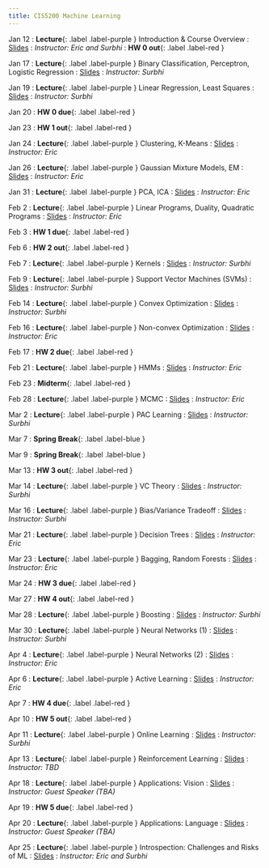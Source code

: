 ```yaml
---
title: CIS5200 Machine Learning
---
```


Jan 12
: **Lecture**{: .label .label-purple } Introduction & Course Overview
  : [Slides](#)
: *Instructor: Eric and Surbhi*
: **HW 0 out**{: .label .label-red }

Jan 17
: **Lecture**{: .label .label-purple } Binary Classification, Perceptron, Logistic Regression
  : [Slides](#)
: *Instructor: Surbhi*

Jan 19
: **Lecture**{: .label .label-purple } Linear Regression, Least Squares
  : [Slides](#)
: *Instructor: Surbhi*

Jan 20
: **HW 0 due**{: .label .label-red }

Jan 23
: **HW 1 out**{: .label .label-red }

Jan 24
: **Lecture**{: .label .label-purple } Clustering, K-Means
  : [Slides](#)
: *Instructor: Eric*

Jan 26
: **Lecture**{: .label .label-purple } Gaussian Mixture Models, EM
  : [Slides](#)
: *Instructor: Eric*

Jan 31
: **Lecture**{: .label .label-purple } PCA, ICA
  : [Slides](#)
: *Instructor: Eric*

Feb 2
: **Lecture**{: .label .label-purple } Linear Programs, Duality, Quadratic Programs
  : [Slides](#)
: *Instructor: Eric*

Feb 3
: **HW 1 due**{: .label .label-red }

Feb 6
: **HW 2 out**{: .label .label-red }

Feb 7
: **Lecture**{: .label .label-purple } Kernels
  : [Slides](#)
: *Instructor: Surbhi*

Feb 9
: **Lecture**{: .label .label-purple } Support Vector Machines (SVMs)
  : [Slides](#)
: *Instructor: Surbhi*

Feb 14
: **Lecture**{: .label .label-purple } Convex Optimization
  : [Slides](#)
: *Instructor: Surbhi*

Feb 16
: **Lecture**{: .label .label-purple } Non-convex Optimization
  : [Slides](#)
: *Instructor: Eric*

Feb 17
: **HW 2 due**{: .label .label-red }

Feb 21
: **Lecture**{: .label .label-purple } HMMs
  : [Slides](#)
: *Instructor: Eric*

Feb 23
: **Midterm**{: .label .label-red }

Feb 28
: **Lecture**{: .label .label-purple } MCMC
  : [Slides](#)
: *Instructor: Eric*

Mar 2
: **Lecture**{: .label .label-purple } PAC Learning
  : [Slides](#)
: *Instructor: Surbhi*

Mar 7
: **Spring Break**{: .label .label-blue } 

Mar 9
: **Spring Break**{: .label .label-blue } 

Mar 13
: **HW 3 out**{: .label .label-red }

Mar 14
: **Lecture**{: .label .label-purple } VC Theory
  : [Slides](#)
: *Instructor: Surbhi*

Mar 16
: **Lecture**{: .label .label-purple } Bias/Variance Tradeoff
  : [Slides](#)
: *Instructor: Surbhi*

Mar 21
: **Lecture**{: .label .label-purple } Decision Trees
  : [Slides](#)
: *Instructor: Eric*

Mar 23
: **Lecture**{: .label .label-purple } Bagging, Random Forests
  : [Slides](#)
: *Instructor: Eric*

Mar 24
: **HW 3 due**{: .label .label-red }

Mar 27
: **HW 4 out**{: .label .label-red }

Mar 28
: **Lecture**{: .label .label-purple } Boosting
  : [Slides](#)
: *Instructor: Surbhi*

Mar 30
: **Lecture**{: .label .label-purple } Neural Networks (1)
  : [Slides](#)
: *Instructor: Surbhi*

Apr 4
: **Lecture**{: .label .label-purple } Neural Networks (2)
  : [Slides](#)
: *Instructor: Eric*

Apr 6
: **Lecture**{: .label .label-purple } Active Learning
  : [Slides](#)
: *Instructor: Eric*

Apr 7
: **HW 4 due**{: .label .label-red }

Apr 10
: **HW 5 out**{: .label .label-red }

Apr 11
: **Lecture**{: .label .label-purple } Online Learning
  : [Slides](#)
: *Instructor: Surbhi*

Apr 13
: **Lecture**{: .label .label-purple } Reinforcement Learning
  : [Slides](#)
: *Instructor: TBD*

Apr 18
: **Lecture**{: .label .label-purple } Applications: Vision
  : [Slides](#)
: *Instructor: Guest Speaker (TBA)*

Apr 19
: **HW 5 due**{: .label .label-red }

Apr 20
: **Lecture**{: .label .label-purple } Applications: Language
  : [Slides](#)
: *Instructor: Guest Speaker (TBA)*

Apr 25
: **Lecture**{: .label .label-purple } Introspection: Challenges and Risks of ML
  : [Slides](#)
: *Instructor: Eric and Surbhi*